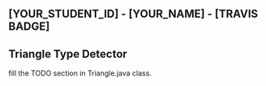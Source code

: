 ## [YOUR_STUDENT_ID] - [YOUR_NAME] - [TRAVIS BADGE]


## Triangle Type Detector
fill the TODO section in Triangle.java class.